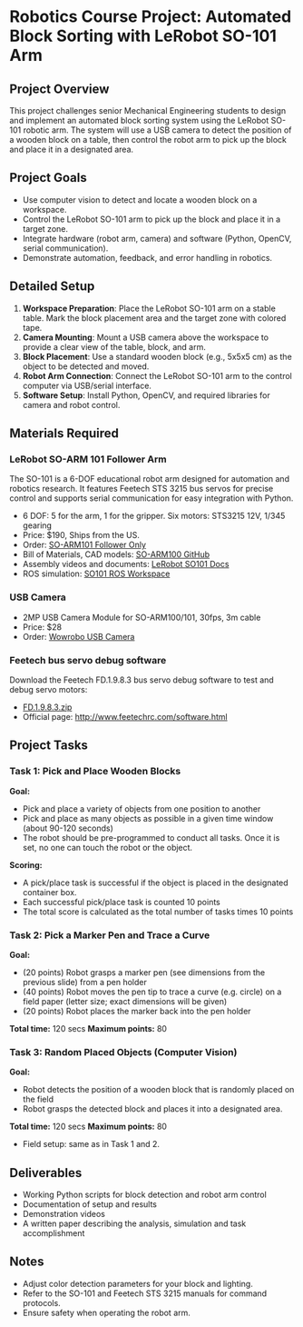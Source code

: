 # Robotics Course Project: Automated Block Sorting with LeRobot SO-101 Arm

## Project Overview
This project challenges senior Mechanical Engineering students to design and implement an automated block sorting system using the LeRobot SO-101 robotic arm. The system will use a USB camera to detect the position of a wooden block on a table, then control the robot arm to pick up the block and place it in a designated area.

## Project Goals
- Use computer vision to detect and locate a wooden block on a workspace.
- Control the LeRobot SO-101 arm to pick up the block and place it in a target zone.
- Integrate hardware (robot arm, camera) and software (Python, OpenCV, serial communication).
- Demonstrate automation, feedback, and error handling in robotics.

## Detailed Setup
1. **Workspace Preparation**: Place the LeRobot SO-101 arm on a stable table. Mark the block placement area and the target zone with colored tape.
2. **Camera Mounting**: Mount a USB camera above the workspace to provide a clear view of the table, block, and arm.
3. **Block Placement**: Use a standard wooden block (e.g., 5x5x5 cm) as the object to be detected and moved.
4. **Robot Arm Connection**: Connect the LeRobot SO-101 arm to the control computer via USB/serial interface.
5. **Software Setup**: Install Python, OpenCV, and required libraries for camera and robot control.

## Materials Required
### LeRobot SO-ARM 101 Follower Arm
The SO-101 is a 6-DOF educational robot arm designed for automation and robotics research. It features Feetech STS 3215 bus servos for precise control and supports serial communication for easy integration with Python.
- 6 DOF: 5 for the arm, 1 for the gripper. Six motors: STS3215 12V, 1/345 gearing
- Price: $190, Ships from the US.
- Order: [SO-ARM101 Follower Only](https://partabot.com/products/so-arm101-follower-only?variant=43200383549555)
- Bill of Materials, CAD models: [SO-ARM100 GitHub](https://github.com/TheRobotStudio/SO-ARM100?tab=readme-ov-file)
- Assembly videos and documents: [LeRobot SO101 Docs](https://huggingface.co/docs/lerobot/so101)
- ROS simulation: [SO101 ROS Workspace](https://github.com/Pavankv92/lerobot_ws/tree/main)

### USB Camera
- 2MP USB Camera Module for SO-ARM100/101, 30fps, 3m cable
- Price: $28
- Order: [Wowrobo USB Camera](https://shop.wowrobo.com/products/2mp-usb-camera-module-for-so-arm100-101-30fps-3m-cable?utm_source=chatgpt.com)

### Feetech bus servo debug software
Download the Feetech FD.1.9.8.3 bus servo debug software to test and debug servo motors:
- [FD.1.9.8.3.zip](./project_files/FD1.9.8.3.zip)
- Official page: http://www.feetechrc.com/software.html

## Project Tasks

### Task 1: Pick and Place Wooden Blocks
**Goal:**
- Pick and place a variety of objects from one position to another
- Pick and place as many objects as possible in a given time window (about 90-120 seconds)
- The robot should be pre-programmed to conduct all tasks. Once it is set, no one can touch the robot or the object.

**Scoring:**
- A pick/place task is successful if the object is placed in the designated container box.
- Each successful pick/place task is counted 10 points
- The total score is calculated as the total number of tasks times 10 points

### Task 2: Pick a Marker Pen and Trace a Curve
**Goal:**
- (20 points) Robot grasps a marker pen (see dimensions from the previous slide) from a pen holder
- (40 points) Robot moves the pen tip to trace a curve (e.g. circle) on a field paper (letter size; exact dimensions will be given)
- (20 points) Robot places the marker back into the pen holder

**Total time:** 120 secs
**Maximum points:** 80

### Task 3: Random Placed Objects (Computer Vision)
**Goal:**
- Robot detects the position of a wooden block that is randomly placed on the field
- Robot grasps the detected block and places it into a designated area.

**Total time:** 120 secs
**Maximum points:** 80
- Field setup: same as in Task 1 and 2.

## Deliverables
- Working Python scripts for block detection and robot arm control
- Documentation of setup and results
- Demonstration videos
- A written paper describing the analysis, simulation and task accomplishment

## Notes
- Adjust color detection parameters for your block and lighting.
- Refer to the SO-101 and Feetech STS 3215 manuals for command protocols.
- Ensure safety when operating the robot arm.
